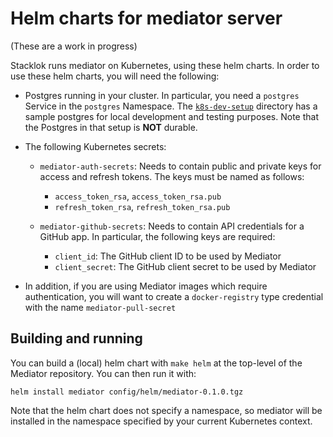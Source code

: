 # Helm charts for mediator server

(These are a work in progress)

Stacklok runs mediator on Kubernetes, using these helm charts. In order to use
these helm charts, you will need the following:

- Postgres running in your cluster. In particular, you need a `postgres` Service
  in the `postgres` Namespace. The [`k8s-dev-setup`](../k8s-dev-setup/)
  directory has a sample postgres for local development and testing purposes.
  Note that the Postgres in that setup is **NOT** durable.

- The following Kubernetes secrets:

  - `mediator-auth-secrets`: Needs to contain public and private keys for access
    and refresh tokens. The keys must be named as follows:

    - `access_token_rsa`, `access_token_rsa.pub`
    - `refresh_token_rsa`, `refresh_token_rsa.pub`

  - `mediator-github-secrets`: Needs to contain API credentials for a GitHub
    app. In particular, the following keys are required:
    - `client_id`: The GitHub client ID to be used by Mediator
    - `client_secret`: The GitHub client secret to be used by Mediator

- In addition, if you are using Mediator images which require authentication,
  you will want to create a `docker-registry` type credential with the name
  `mediator-pull-secret`

## Building and running

You can build a (local) helm chart with `make helm` at the top-level of the
Mediator repository. You can then run it with:

```helm
helm install mediator config/helm/mediator-0.1.0.tgz
```

Note that the helm chart does not specify a namespace, so mediator will be
installed in the namespace specified by your current Kubernetes context.
